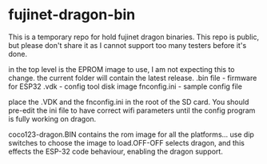 # fujinet-dragon-bin

This is a temporary repo for hold fujinet dragon binaries.
This repo is public, but please don't share it as I cannot support too many testers before it's done.

in the top level is the EPROM image to use, I am not expecting this to change.
the current folder will contain the latest release.
.bin file - firmware for ESP32
.vdk - config tool disk image
fnconfig.ini - sample config file

place the .VDK and the fnconfig.ini in the root of the SD card.  You should pre-edit the ini file to have correct wifi parameters until the config program is fully working on dragon.

coco123-dragon.BIN contains the rom image for all the platforms... use dip switches to choose the image to load.OFF-OFF selects dragon, and this effects the ESP-32 code behaviour, enabling the dragon support.
